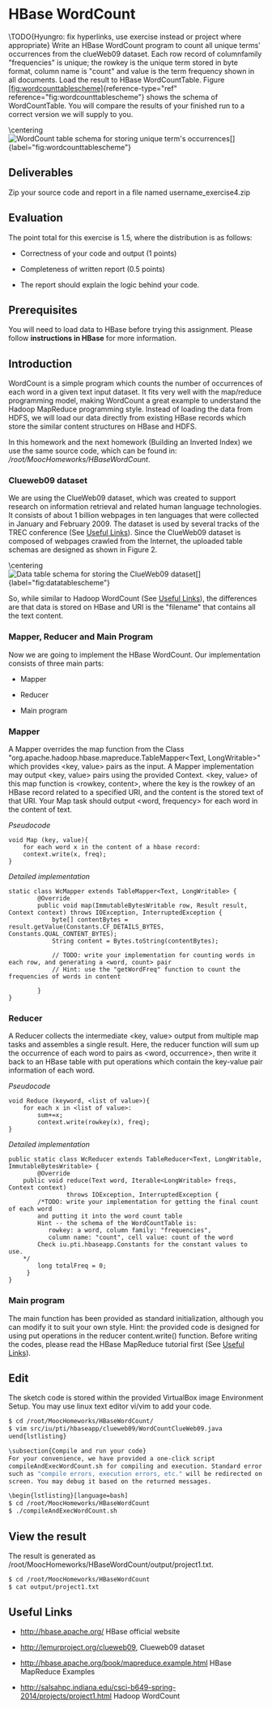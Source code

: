 HBase WordCount
===============



\TODO{Hyungro: fix hyperlinks, use exercise instead or project where
  appropriate}
Write an HBase WordCount program to count all unique terms' occurrences
from the clueWeb09 dataset. Each row record of columnfamily
\"frequencies\" is unique; the rowkey is the unique term stored in byte
format, column name is \"count\" and value is the term frequency shown
in all documents. Load the result to HBase WordCountTable.
Figure [\[fig:wordcounttablescheme\]](#fig:wordcounttablescheme){reference-type="ref"
reference="fig:wordcounttablescheme"} shows the schema of
WordCountTable. You will compare the results of your finished run to a
correct version we will supply to you.

\centering
![WordCount table schema for storing unique term's
occurrences[]{label="fig:wordcounttablescheme"}](section/icloud/assignment/exercise4/wordcounttablescheme)

Deliverables
------------

Zip your source code and report in a file named username_exercise4.zip

Evaluation
----------

The point total for this exercise is 1.5, where the distribution is as
follows:

-   Correctness of your code and output (1 points)

-   Completeness of written report (0.5 points)

-   The report should explain the logic behind your code.

Prerequisites
-------------

You will need to load data to HBase before trying this assignment.
Please follow **instructions in HBase** for more information.

Introduction
------------

WordCount is a simple program which counts the number of occurrences of
each word in a given text input dataset. It fits very well with the
map/reduce programming model, making WordCount a great example to
understand the Hadoop MapReduce programming style. Instead of loading
the data from HDFS, we will load our data directly from existing HBase
records which store the similar content structures on HBase and HDFS.

In this homework and the next homework (Building an Inverted Index) we
use the same source code, which can be found in:
*/root/MoocHomeworks/HBaseWordCount*.

### Clueweb09 dataset

We are using the ClueWeb09 dataset, which was created to support
research on information retrieval and related human language
technologies. It consists of about 1 billion webpages in ten languages
that were collected in January and February 2009. The dataset is used by
several tracks of the TREC conference (See [Useful
Links](#link_exercise4)). Since the ClueWeb09 dataset is composed of
webpages crawled from the Internet, the uploaded table schemas are
designed as shown in Figure 2.

\centering
![Data table schema for storing the ClueWeb09
dataset[]{label="fig:datatablescheme"}](section/icloud/assignment/exercise4/datatablescheme)

So, while similar to Hadoop WordCount (See [Useful
Links](#link_exercise4)), the differences are that data is stored on
HBase and URI is the \"filename\" that contains all the text content.

### Mapper, Reducer and Main Program

Now we are going to implement the HBase WordCount. Our implementation
consists of three main parts:

-   Mapper

-   Reducer

-   Main program

### Mapper

A Mapper overrides the map function from the Class
\"org.apache.hadoop.hbase.mapreduce.TableMapper$<$Text,
LongWritable$>$\" which provides $<$key, value$>$ pairs as the input. A
Mapper implementation may output $<$key, value$>$ pairs using the
provided Context. $<$key, value$>$ of this map function is $<$rowkey,
content$>$, where the key is the rowkey of an HBase record related to a
specified URI, and the content is the stored text of that URI. Your Map
task should output $<$word, frequency$>$ for each word in the content of
text.

*Pseudocode*

``` {language="java"}
void Map (key, value){
    for each word x in the content of a hbase record:
    context.write(x, freq);
}
```

*Detailed implementation*

``` {language="java"}
static class WcMapper extends TableMapper<Text, LongWritable> {
        @Override
        public void map(ImmutableBytesWritable row, Result result, Context context) throws IOException, InterruptedException {
            byte[] contentBytes = result.getValue(Constants.CF_DETAILS_BYTES, Constants.QUAL_CONTENT_BYTES);
            String content = Bytes.toString(contentBytes);

            // TODO: write your implementation for counting words in each row, and generating a <word, count> pair
            // Hint: use the "getWordFreq" function to count the frequencies of words in content

        }
}
```

### Reducer

A Reducer collects the intermediate $<$key, value$>$ output from
multiple map tasks and assembles a single result. Here, the reducer
function will sum up the occurrence of each word to pairs as $<$word,
occurrence$>$, then write it back to an HBase table with put operations
which contain the key-value pair information of each word.

*Pseudocode*

``` {language="java"}
void Reduce (keyword, <list of value>){
    for each x in <list of value>:
        sum+=x;
        context.write(rowkey(x), freq);
}
```

*Detailed implementation*

``` {language="java"}
public static class WcReducer extends TableReducer<Text, LongWritable, ImmutableBytesWritable> {
        @Override
    public void reduce(Text word, Iterable<LongWritable> freqs, Context context)
                throws IOException, InterruptedException {
        /*TODO: write your implementation for getting the final count of each word
        and putting it into the word count table
        Hint -- the schema of the WordCountTable is:
           rowkey: a word, column family: "frequencies",
           column name: "count", cell value: count of the word
        Check iu.pti.hbaseapp.Constants for the constant values to use.
    */
        long totalFreq = 0;
     }
}

```

### Main program

The main function has been provided as standard initialization, although
you can modify it to suit your own style. Hint: the provided code is
designed for using put operations in the reducer content.write()
function. Before writing the codes, please read the HBase MapReduce
tutorial first (See [Useful Links](#link_exercise4)).

Edit
----

The sketch code is stored within the provided VirtualBox image
Environment Setup. You may use linux text editor vi/vim to add your
code.

``` {.bash language="bash"}
$ cd /root/MoocHomeworks/HBaseWordCount/
$ vim src/iu/pti/hbaseapp/clueweb09/WordCountClueWeb09.java
uend{lstlisting}

\subsection{Compile and run your code}
For your convenience, we have provided a one-click script
compileAndExecWordCount.sh for compiling and execution. Standard error messages
such as "compile errors, execution errors, etc." will be redirected on the
screen. You may debug it based on the returned messages.

\begin{lstlisting}[language=bash]
$ cd /root/MoocHomeworks/HBaseWordCount
$ ./compileAndExecWordCount.sh
```

View the result
---------------

The result is generated as
/root/MoocHomeworks/HBaseWordCount/output/project1.txt.

``` {.bash language="bash"}
$ cd /root/MoocHomeworks/HBaseWordCount
$ cat output/project1.txt
```

Useful Links
------------

-   <http://hbase.apache.org/> HBase official website

-   <http://lemurproject.org/clueweb09>, Clueweb09 dataset

-   <http://hbase.apache.org/book/mapreduce.example.html> HBase
    MapReduce Examples

-   <http://salsahpc.indiana.edu/csci-b649-spring-2014/projects/project1.html>
    Hadoop WordCount

